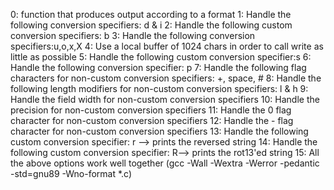 0: function that produces output according to a format
1: Handle the following conversion specifiers: d & i
2: Handle the following custom conversion specifiers: b
3: Handle the following conversion specifiers:u,o,x,X
4: Use a local buffer of 1024 chars in order to call write as little as possible
5: Handle the following custom conversion specifier:s
6: Handle the following conversion specifier: p
7: Handle the following flag characters for non-custom conversion specifiers: +, space, #
8: Handle the following length modifiers for non-custom conversion specifiers: l & h
9: Handle the field width for non-custom conversion specifiers
10: Handle the precision for non-custom conversion specifiers
11: Handle the 0 flag character for non-custom conversion specifiers
12: Handle the - flag character for non-custom conversion specifiers
13: Handle the following custom conversion specifier: r --> prints the reversed string
14: Handle the following custom conversion specifier: R--> prints the rot13'ed string
15: All the above options work well together (gcc -Wall -Wextra -Werror -pedantic -std=gnu89 -Wno-format *.c)
